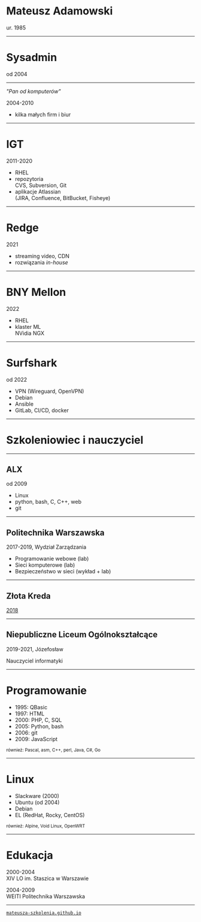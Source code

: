 <!-- .slide: data-autofragments -->
# Mateusz Adamowski
<!-- .element: style="font-size: 2em;" -->

ur. 1985


------
<!-- .slide: data-autofragments -->
# Sysadmin

od 2004

------
_"Pan od komputerów"_

2004-2010

- kilka małych firm i biur

---
<!-- .slide: data-autofragments -->
# IGT

2011-2020

- RHEL
- repozytoria  
  CVS, Subversion, Git
- aplikacje Atlassian  
  (JIRA, Confluence, BitBucket, Fisheye)

---
<!-- .slide: data-autofragments -->
# Redge

2021

- streaming video, CDN
- rozwiązania _in-house_

---
<!-- .slide: data-autofragments -->
# BNY Mellon

2022

- RHEL
- klaster ML  
  NVidia NGX

---
<!-- .slide: data-autofragments -->
# Surfshark

od 2022

- VPN (Wireguard, OpenVPN)
- Debian
- Ansible
- GitLab, CI/CD, docker

------
<!-- .slide: data-autofragments -->
# Szkoleniowiec i nauczyciel

---
<!-- .slide: data-autofragments -->
## ALX

od 2009

- Linux
- python, bash, C, C++, web
- git

---
<!-- .slide: data-autofragments -->
## Politechnika Warszawska

2017-2019, Wydział Zarządzania

- Programowanie webowe (lab)
- Sieci komputerowe (lab)
- Bezpieczeństwo w sieci (wykład + lab)

---
<!-- .slide: data-background="img/2018-zlota-kreda.jpg" -->

## Złota Kreda

[2018](https://www.wz.pw.edu.pl/Wydzial/Aktualnosci/Archiwum/Gala-Zlotej-Kredy-2018)

---
## Niepubliczne Liceum Ogólnokształcące

2019-2021, Józefosław

Nauczyciel informatyki

------
<!-- .slide: data-autofragments -->
# Programowanie

- 1995: QBasic
- 1997: HTML
- 2000: PHP, C, SQL
- 2005: Python, bash
- 2006: git
- 2009: JavaScript

<small>również: Pascal, asm, C++, perl, Java, C#, Go</small>

------
<!-- .slide: data-autofragments -->
# Linux

- Slackware (2000)
- Ubuntu (od 2004)
- Debian
- EL (RedHat, Rocky, CentOS)

<small>również: Alpine, Void Linux, OpenWRT</small>

------
<!-- .slide: data-autofragments -->
# Edukacja

2000-2004  
XIV LO im. Staszica w Warszawie

2004-2009  
WEITI Politechnika Warszawska

------

[`mateusza-szkolenia.github.io`](https://mateusza-szkolenia.github.io)


